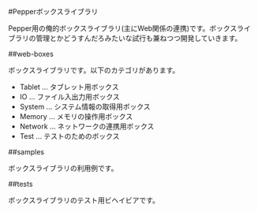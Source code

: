 #Pepperボックスライブラリ

Pepper用の俺的ボックスライブラリ(主にWeb関係の連携)です。ボックスライブラリの管理とかどうすんだろみたいな試行も兼ねつつ開発していきます。

##web-boxes

ボックスライブラリです。以下のカテゴリがあります。

* Tablet ... タブレット用ボックス
* IO ... ファイル入出力用ボックス
* System ... システム情報の取得用ボックス
* Memory ... メモリの操作用ボックス
* Network ... ネットワークの連携用ボックス
* Test ... テストのためのボックス

##samples

ボックスライブラリの利用例です。

##tests

ボックスライブラリのテスト用ビヘイビアです。
